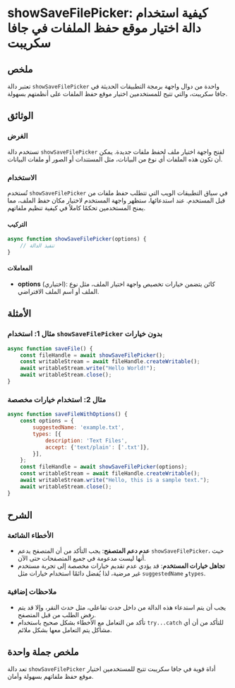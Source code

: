 <!--
Meta Description: # showSaveFilePicker: كيفية استخدام دالة اختيار موقع حفظ الملفات في جافا سكريبت ## ملخص تعتبر دالة `showSaveFilePicker` واحدة من دوال واجهة برمجة التط...
Meta Keywords: showsavefilepicker, await, خيارات, writablestream, اختيار
-->

# showSaveFilePicker: كيفية استخدام دالة اختيار موقع حفظ الملفات في جافا سكريبت

## ملخص
تعتبر دالة `showSaveFilePicker` واحدة من دوال واجهة برمجة التطبيقات الحديثة في جافا سكريبت، والتي تتيح للمستخدمين اختيار موقع حفظ الملفات على أنظمتهم بسهولة.

## الوثائق
### الغرض
تستخدم دالة `showSaveFilePicker` لفتح واجهة اختيار ملف لحفظ ملفات جديدة. يمكن أن تكون هذه الملفات أي نوع من البيانات، مثل المستندات أو الصور أو ملفات البيانات.

### الاستخدام
تُستخدم `showSaveFilePicker` في سياق التطبيقات الويب التي تتطلب حفظ ملفات من قبل المستخدم. عند استدعائها، ستظهر واجهة المستخدم لاختيار مكان حفظ الملف، مما يمنح المستخدمين تحكمًا كاملاً في كيفية تنظيم ملفاتهم.

#### التركيب
```javascript
async function showSaveFilePicker(options) {
    // تنفيذ الدالة
}
```

#### المعاملات
- **options** (اختياري): كائن يتضمن خيارات تخصيص واجهة اختيار الملف، مثل نوع الملف أو اسم الملف الافتراضي.

## الأمثلة
### مثال 1: استخدام `showSaveFilePicker` بدون خيارات
```javascript
async function saveFile() {
    const fileHandle = await showSaveFilePicker();
    const writableStream = await fileHandle.createWritable();
    await writableStream.write("Hello World!");
    await writableStream.close();
}
```

### مثال 2: استخدام خيارات مخصصة
```javascript
async function saveFileWithOptions() {
    const options = {
        suggestedName: 'example.txt',
        types: [{
            description: 'Text Files',
            accept: {'text/plain': ['.txt']},
        }],
    };
    const fileHandle = await showSaveFilePicker(options);
    const writableStream = await fileHandle.createWritable();
    await writableStream.write("Hello, this is a sample text.");
    await writableStream.close();
}
```

## الشرح
### الأخطاء الشائعة
- **عدم دعم المتصفح**: يجب التأكد من أن المتصفح يدعم `showSaveFilePicker`، حيث أنها ليست مدعومة في جميع المتصفحات حتى الآن.
- **تجاهل خيارات المستخدم**: قد يؤدي عدم تقديم خيارات مخصصة إلى تجربة مستخدم غير مرضية، لذا يُفضل دائمًا استخدام خيارات مثل `suggestedName` و`types`.

### ملاحظات إضافية
- يجب أن يتم استدعاء هذه الدالة من داخل حدث تفاعلي، مثل حدث النقر، وإلا قد يتم رفض الطلب من قبل المتصفح.
- تأكد من التعامل مع الأخطاء بشكل صحيح باستخدام `try...catch` للتأكد من أن أي مشاكل يتم التعامل معها بشكل ملائم.

## ملخص جملة واحدة
تعد دالة `showSaveFilePicker` أداة قوية في جافا سكريبت تتيح للمستخدمين اختيار موقع حفظ ملفاتهم بسهولة وأمان.
